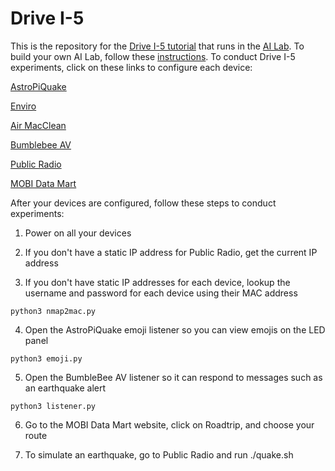 # Drive I-5

This is the repository for the [Drive I-5 tutorial](http://i18nelson.com/Tutorial-DriveI5/EVehicles.htm) that runs in the [AI Lab](https://github.com/NelsonPython/AI_Lab).  To build your own AI Lab, follow these [instructions](https://github.com/NelsonPython/AI_Lab).  To conduct Drive I-5 experiments, click on these links to configure each device:</h2>

[AstroPiQuake](AstroPiQuake/README.md)

[Enviro](Enviro/README.md)

[Air MacClean](AirMacClean/README.md)

[Bumblebee AV](BumblebeeAV/README.md)

[Public Radio](PublicRadio/README.md)

[MOBI Data Mart](DataMart/README.md)

After your devices are configured, follow these steps to conduct experiments:

1. Power on all your devices

2. If you don't have a static IP address for Public Radio, get the current IP address

3. If you don't have static IP addresses for each device, lookup the username and password for each device using their MAC address

```
python3 nmap2mac.py
```

4. Open the AstroPiQuake emoji listener so you can view emojis on the LED panel

```
python3 emoji.py
```

5. Open the BumbleBee AV listener so it can respond to messages such as an earthquake alert

```
python3 listener.py
```

6. Go to the MOBI Data Mart website, click on Roadtrip, and choose your route

7. To simulate an earthquake, go to Public Radio and run ./quake.sh
